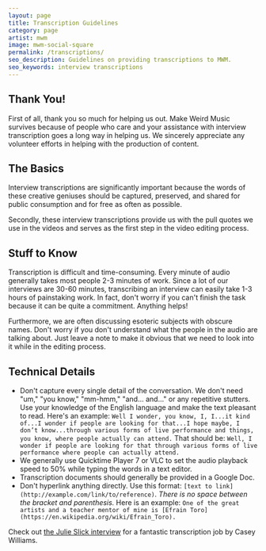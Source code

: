 ```yaml
---
layout: page
title: Transcription Guidelines
category: page
artist: mwm
image: mwm-social-square
permalink: /transcriptions/
seo_description: Guidelines on providing transcriptions to MWM.
seo_keywords: interview transcriptions
---
```


## Thank You!

First of all, thank you so much for helping us out. Make Weird Music survives because of people who care and your assistance with interview transcription goes a long way in helping us. We sincerely appreciate any volunteer efforts in helping with the production of content.

## The Basics

Interview transcriptions are significantly important because the words of these creative geniuses should be captured, preserved, and shared for public consumption and for free as often as possible.

Secondly, these interview transcriptions provide us with the pull quotes we use in the videos and serves as the first step in the video editing process.

## Stuff to Know

Transcription is difficult and time-consuming. Every minute of audio generally takes most people 2-3 minutes of work. Since a lot of our interviews are 30-60 minutes, transcribing an interview can easily take 1-3 hours of painstaking work. In fact, don't worry if you can't finish the task because it can be quite a commitment. Anything helps!

Furthermore, we are often discussing esoteric subjects with obscure names. Don't worry if you don't understand what the people in the audio are talking about. Just leave a note to make it obvious that we need to look into it while in the editing process.

## Technical Details

* Don't capture every single detail of the conversation. We don't need "um," "you know," "mm-hmm," "and... and..." or any repetitive stutters. Use your knowledge of the English language and make the text pleasant to read. Here's an example: `Well I wonder, you know, I, I...it kind of...I wonder if people are looking for that...I hope maybe, I don’t know...through various forms of live performance and things, you know, where people actually can attend.` That should be: `Well, I wonder if people are looking for that through various forms of live performance where people can actually attend.`
* We generally use Quicktime Player 7 or VLC to set the audio playback speed to 50% while typing the words in a text editor.
* Transcription documents should generally be provided in a Google Doc.
* Don't hyperlink anything directly. Use this format: `[text to link](http://example.com/link/to/reference)`. *There is no space between the bracket and parenthesis.* Here is an example: `One of the great artists and a teacher mentor of mine is [Efrain Toro](https://en.wikipedia.org/wiki/Efrain_Toro).`

Check out [the Julie Slick interview](/discover/julie-slick) for a fantastic transcription job by Casey Williams.
